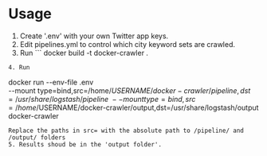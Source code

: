 # Usage
1. Create '.env' with your own Twitter app keys.
2. Edit pipelines.yml to control which city keyword sets are crawled.
3. Run ```
docker build -t docker-crawler .
```
4. Run 
```
docker run --env-file .env \
--mount type=bind,src=/home/$USERNAME/docker-crawler/pipeline,dst=/usr/share/logstash/pipeline \
--mount type=bind,src=/home/$USERNAME/docker-crawler/output,dst=/usr/share/logstash/output \
docker-crawler
```
Replace the paths in src= with the absolute path to /pipeline/ and /output/ folders
5. Results shoud be in the 'output folder'.

